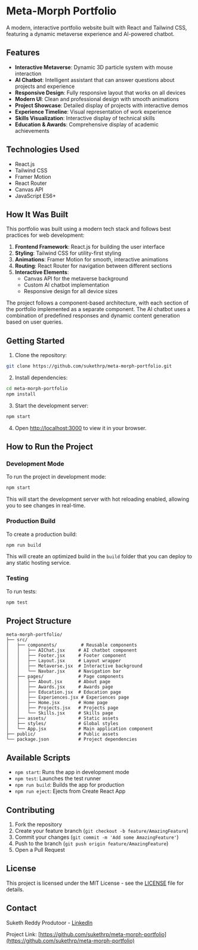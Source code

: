 # Meta-Morph Portfolio

A modern, interactive portfolio website built with React and Tailwind CSS, featuring a dynamic metaverse experience and AI-powered chatbot.

## Features

- **Interactive Metaverse**: Dynamic 3D particle system with mouse interaction
- **AI Chatbot**: Intelligent assistant that can answer questions about projects and experience
- **Responsive Design**: Fully responsive layout that works on all devices
- **Modern UI**: Clean and professional design with smooth animations
- **Project Showcase**: Detailed display of projects with interactive demos
- **Experience Timeline**: Visual representation of work experience
- **Skills Visualization**: Interactive display of technical skills
- **Education & Awards**: Comprehensive display of academic achievements

## Technologies Used

- React.js
- Tailwind CSS
- Framer Motion
- React Router
- Canvas API
- JavaScript ES6+

## How It Was Built

This portfolio was built using a modern tech stack and follows best practices for web development:

1. **Frontend Framework**: React.js for building the user interface
2. **Styling**: Tailwind CSS for utility-first styling
3. **Animations**: Framer Motion for smooth, interactive animations
4. **Routing**: React Router for navigation between different sections
5. **Interactive Elements**: 
   - Canvas API for the metaverse background
   - Custom AI chatbot implementation
   - Responsive design for all device sizes

The project follows a component-based architecture, with each section of the portfolio implemented as a separate component. The AI chatbot uses a combination of predefined responses and dynamic content generation based on user queries.

## Getting Started

1. Clone the repository:
```bash
git clone https://github.com/sukethrp/meta-morph-portfolio.git
```

2. Install dependencies:
```bash
cd meta-morph-portfolio
npm install
```

3. Start the development server:
```bash
npm start
```

4. Open [http://localhost:3000](http://localhost:3000) to view it in your browser.

## How to Run the Project

### Development Mode

To run the project in development mode:

```bash
npm start
```

This will start the development server with hot reloading enabled, allowing you to see changes in real-time.

### Production Build

To create a production build:

```bash
npm run build
```

This will create an optimized build in the `build` folder that you can deploy to any static hosting service.

### Testing

To run tests:

```bash
npm test
```

## Project Structure

```
meta-morph-portfolio/
├── src/
│   ├── components/         # Reusable components
│   │   ├── AIChat.jsx     # AI chatbot component
│   │   ├── Footer.jsx     # Footer component
│   │   ├── Layout.jsx     # Layout wrapper
│   │   ├── Metaverse.jsx  # Interactive background
│   │   └── Navbar.jsx     # Navigation bar
│   ├── pages/             # Page components
│   │   ├── About.jsx      # About page
│   │   ├── Awards.jsx     # Awards page
│   │   ├── Education.jsx  # Education page
│   │   ├── Experiences.jsx # Experiences page
│   │   ├── Home.jsx       # Home page
│   │   ├── Projects.jsx   # Projects page
│   │   └── Skills.jsx     # Skills page
│   ├── assets/            # Static assets
│   ├── styles/            # Global styles
│   └── App.jsx            # Main application component
├── public/                # Public assets
└── package.json           # Project dependencies
```

## Available Scripts

- `npm start`: Runs the app in development mode
- `npm test`: Launches the test runner
- `npm run build`: Builds the app for production
- `npm run eject`: Ejects from Create React App

## Contributing

1. Fork the repository
2. Create your feature branch (`git checkout -b feature/AmazingFeature`)
3. Commit your changes (`git commit -m 'Add some AmazingFeature'`)
4. Push to the branch (`git push origin feature/AmazingFeature`)
5. Open a Pull Request

## License

This project is licensed under the MIT License - see the [LICENSE](LICENSE) file for details.

## Contact

Suketh Reddy Produtoor - [LinkedIn](https://www.linkedin.com/in/suketh-reddy-produtoor/)

Project Link: [https://github.com/sukethrp/meta-morph-portfolio](https://github.com/sukethrp/meta-morph-portfolio)
